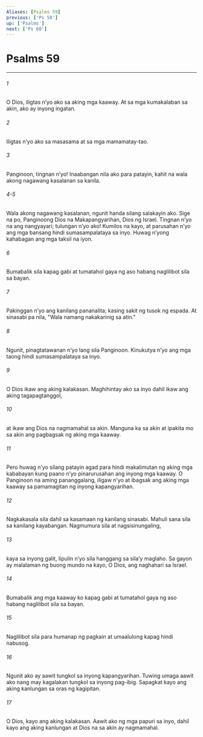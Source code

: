 ```yaml
---
Aliases: [Psalms 59]
previous: ['Ps 58']
up: ['Psalms']
next: ['Ps 60']
---
```

# Psalms 59

***

###### 1
O Dios, iligtas nʼyo ako sa aking mga kaaway. At sa mga kumakalaban sa akin, ako ay inyong ingatan. 

###### 2
Iligtas nʼyo ako sa masasama at sa mga mamamatay-tao. 

###### 3
Panginoon, tingnan nʼyo! Inaabangan nila ako para patayin, kahit na wala akong nagawang kasalanan sa kanila.

###### 4-5
Wala akong nagawang kasalanan, ngunit handa silang salakayin ako. Sige na po, Panginoong Dios na Makapangyarihan, Dios ng Israel. Tingnan nʼyo na ang nangyayari; tulungan nʼyo ako! Kumilos na kayo, at parusahan nʼyo ang mga bansang hindi sumasampalataya sa inyo. Huwag nʼyong kahabagan ang mga taksil na iyon. 

###### 6
Bumabalik sila kapag gabi at tumatahol gaya ng aso habang naglilibot sila sa bayan. 

###### 7
Pakinggan nʼyo ang kanilang pananalita; kasing sakit ng tusok ng espada. At sinasabi pa nila, "Wala namang nakakarinig sa atin." 

###### 8
Ngunit, pinagtatawanan nʼyo lang sila Panginoon. Kinukutya nʼyo ang mga taong hindi sumasampalataya sa inyo. 

###### 9
O Dios ikaw ang aking kalakasan. Maghihintay ako sa inyo dahil ikaw ang aking tagapagtanggol, 

###### 10
at ikaw ang Dios na nagmamahal sa akin. Manguna ka sa akin at ipakita mo sa akin ang pagbagsak ng aking mga kaaway. 

###### 11
Pero huwag nʼyo silang patayin agad para hindi makalimutan ng aking mga kababayan kung paano nʼyo pinarurusahan ang inyong mga kaaway. O Panginoon na aming pananggalang, iligaw nʼyo at ibagsak ang aking mga kaaway sa pamamagitan ng inyong kapangyarihan. 

###### 12
Nagkakasala sila dahil sa kasamaan ng kanilang sinasabi. Mahuli sana sila sa kanilang kayabangan. Nagmumura sila at nagsisinungaling, 

###### 13
kaya sa inyong galit, lipulin nʼyo sila hanggang sa silaʼy maglaho. Sa gayon ay malalaman ng buong mundo na kayo, O Dios, ang naghahari sa Israel. 

###### 14
Bumabalik ang mga kaaway ko kapag gabi at tumatahol gaya ng aso habang naglilibot sila sa bayan. 

###### 15
Naglilibot sila para humanap ng pagkain at umaalulong kapag hindi nabusog. 

###### 16
Ngunit ako ay aawit tungkol sa inyong kapangyarihan. Tuwing umaga aawit ako nang may kagalakan tungkol sa inyong pag-ibig. Sapagkat kayo ang aking kanlungan sa oras ng kagipitan. 

###### 17
O Dios, kayo ang aking kalakasan. Aawit ako ng mga papuri sa inyo, dahil kayo ang aking kanlungan at Dios na sa akin ay nagmamahal.
